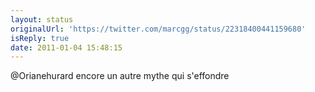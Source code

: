 ```yaml
---
layout: status
originalUrl: 'https://twitter.com/marcgg/status/22318400441159680'
isReply: true
date: 2011-01-04 15:48:15
---
```


@Orianehurard encore un autre mythe qui s'effondre
